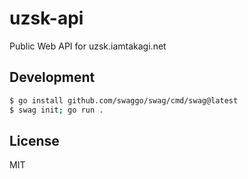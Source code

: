 # uzsk-api
Public Web API for uzsk.iamtakagi.net

## Development

```bash
$ go install github.com/swaggo/swag/cmd/swag@latest
$ swag init; go run .
```

## License

MIT
